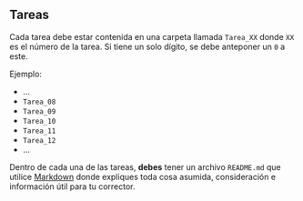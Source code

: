 ## Tareas

Cada tarea debe estar contenida en una carpeta llamada `Tarea_XX` donde `XX` es el número de la tarea. Si tiene un solo dígito, se debe anteponer un `0` a este.

Ejemplo: 
* ...
* `Tarea_08`
* `Tarea_09`
* `Tarea_10`
* `Tarea_11`
* `Tarea_12`
* ...

Dentro de cada una de las tareas, **debes** tener un archivo `README.md` que utilice [Markdown](https://github.com/adam-p/markdown-here/wiki/Markdown-Cheatsheet) donde expliques toda cosa asumida, consideración e información útil para tu corrector. 